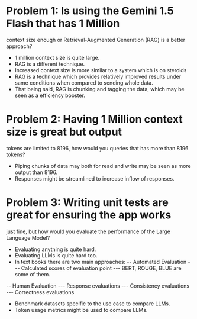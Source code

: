 # Problem 1: Is using the Gemini 1.5 Flash that has 1 Million 
context size enough or Retrieval-Augmented Generation (RAG) is a
better approach?

- 1 million context size is quite large.
- RAG is a different technique.
- Increased context size is more similar to a system which is on steroids
- RAG is a technique which provides relatively improved results under same conditions when compared to sending whole data.
- That being said, RAG is chunking and tagging the data, which may be seen as a efficiency booster.


# Problem 2: Having 1 Million context size is great but output
tokens are limited to 8196, how would you queries that has more
than 8196 tokens?

- Piping chunks of data may both for read and write may be seen as more output than 8196.
- Responses might be streamlined to increase inflow of responses.

 # Problem 3: Writing unit tests are great for ensuring the app works
just fine, but how would you evaluate the performance of the Large
Language Model?

- Evaluating anything is quite hard.
- Evaluating LLMs is quite hard too.
- In text books there are two main approaches:
-- Automated Evaluation
--- Calculated scores of evaluation point
--- BERT, ROUGE, BLUE are some of them.

-- Human Evaluation
--- Response evaluations
--- Consistency evaluations
--- Correctness evaluations

- Benchmark datasets specific to the use case to compare LLMs.
- Token usage metrics might be used to compare LLMs.